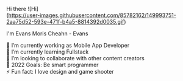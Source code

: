 Hi there ![Hi]<br/>(https://user-images.githubusercontent.com/85782162/149993751-2aa75d52-593e-471f-b4a5-8814392d0035.gif)

I'm Evans Moris Cheahn - Evans<br/>


🔭 I’m currently working as Mobile App Developer<br/>
🌱 I’m currently learning Fullstack<br/>
👯 I’m looking to collaborate with other content creators<br/>
🥅 2022 Goals: Be smart programmer<br/>
⚡ Fun fact: I love design and game shooter




